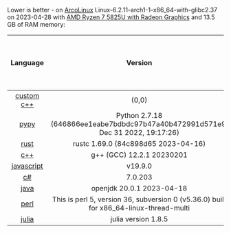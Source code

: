
Lower is better - on [ArcoLinux](https://arcolinux.com/) 
Linux-6.2.11-arch1-1-x86_64-with-glibc2.37 on 2023-04-28 with [AMD Ryzen 7 5825U with Radeon Graphics](https://www.amd.com/en/products/apu/amd-ryzen-7-5825u) and 13.5 GB of RAM memory:

|                               Language                              |                                        Version                                         | Adjusted time based on CPU usage (seconds) | Average time (seconds) | Average CPU usage (%) | Average memory usage (%) |
|:-------------------------------------------------------------------:|:--------------------------------------------------------------------------------------:|:------------------------------------------:|:----------------------:|:---------------------:|:------------------------:|
|               [custom c++](https://www.randomguy.info)              |                                         (0,0)                                          |                   0.341                    |         0.323          |         6.604         |          51.534          |
|              [pypy](https://en.wikipedia.org/wiki/PyPy)             |    Python 2.7.18 (646866ee1eabe7bdbdc97b47a40b472991d571e9, Dec 31 2022, 19:17:26)     |                   1.483                    |         1.393          |         6.655         |          46.564          |
|  [rust](https://en.wikipedia.org/wiki/Rust_(programming_language))  |                          rustc 1.69.0 (84c898d65 2023-04-16)                           |                   1.529                    |         1.461          |         6.539         |          46.165          |
|             [c++](https://en.wikipedia.org/wiki/C%2B%2B)            |                               g++ (GCC) 12.2.1 20230201                                |                   1.705                    |         1.597          |         6.673         |          46.306          |
|        [javascript](https://en.wikipedia.org/wiki/JavaScript)       |                                        v19.9.0                                         |                   2.434                    |         2.135          |         7.128         |          46.648          |
|  [c#](https://en.wikipedia.org/wiki/C_Sharp_(programming_language)) |                                        7.0.203                                         |                   2.891                    |         2.701          |         6.688         |          47.686          |
|  [java](https://en.wikipedia.org/wiki/Java_(programming_language))  |                               openjdk 20.0.1 2023-04-18                                |                   2.967                    |         1.018          |         18.213        |          57.087          |
|              [perl](https://en.wikipedia.org/wiki/Perl)             | This is perl 5, version 36, subversion 0 (v5.36.0) built for x86_64-linux-thread-multi |                   4.074                    |         3.928          |         6.483         |          48.100          |
| [julia](https://en.wikipedia.org/wiki/Julia_(programming_language)) |                                  julia version 1.8.5                                   |                   6.409                    |         6.109          |         6.557         |          58.684          |
